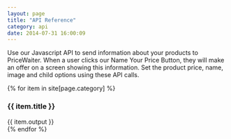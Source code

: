 ```yaml
---
layout: page
title: "API Reference"
category: api
date: 2014-07-31 16:00:09
---
```


Use our Javascript API to send information about your products to PriceWaiter. When a user clicks our Name Your Price Button, they will make an offer on a screen showing this information. Set the product price, name, image and child options using these API calls.

{% for item in site[page.category] %}
  <article class="doc-item">
    <h3>{{ item.title }}</h3>
    <a name="{{ item.relative_path }}"></a>
    {{ item.output }}
  </article>
{% endfor %}

